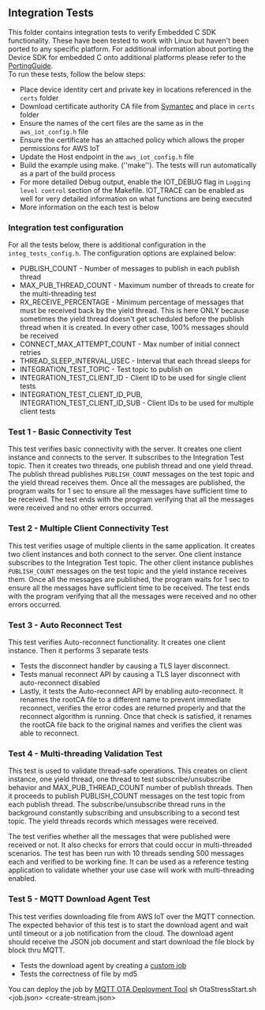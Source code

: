 ## Integration Tests
This folder contains integration tests to verify Embedded C SDK functionality. These have been tested to work with Linux but haven't been ported to any specific platform. For additional information about porting the Device SDK for embedded C onto additional platforms please refer to the [PortingGuide](https://github.com/aws/aws-iot-device-sdk-embedded-c/blob/master/PortingGuide.md/).  
To run these tests, follow the below steps:

 * Place device identity cert and private key in locations referenced in the `certs` folder
 * Download certificate authority CA file from [Symantec](https://www.symantec.com/content/en/us/enterprise/verisign/roots/VeriSign-Class%203-Public-Primary-Certification-Authority-G5.pem) and place in `certs` folder
 * Ensure the names of the cert files are the same as in the `aws_iot_config.h` file
 * Ensure the certificate has an attached policy which allows the proper permissions for AWS IoT
 * Update the Host endpoint in the `aws_iot_config.h` file
 * Build the example using make.  (''make''). The tests will run automatically as a part of the build process
 * For more detailed Debug output, enable the IOT_DEBUG flag in `Logging level control` section of the Makefile. IOT_TRACE can be enabled as well for very detailed information on what functions are being executed
 * More information on the each test is below
 
### Integration test configuration
For all the tests below, there is additional configuration in the `integ_tests_config.h`. The configuration options are explained below:

 * PUBLISH_COUNT - Number of messages to publish in each publish thread
 * MAX_PUB_THREAD_COUNT - Maximum number of threads to create for the multi-threading test
 * RX_RECEIVE_PERCENTAGE - Minimum percentage of messages that must be received back by the yield thread. This is here ONLY because sometimes the yield thread doesn't get scheduled before the publish thread when it is created. In every other case, 100% messages should be received
 * CONNECT_MAX_ATTEMPT_COUNT - Max number of initial connect retries
 * THREAD_SLEEP_INTERVAL_USEC - Interval that each thread sleeps for
 * INTEGRATION_TEST_TOPIC - Test topic to publish on
 * INTEGRATION_TEST_CLIENT_ID - Client ID to be used for single client tests
 * INTEGRATION_TEST_CLIENT_ID_PUB, INTEGRATION_TEST_CLIENT_ID_SUB - Client IDs to be used for multiple client tests
    
### Test 1 - Basic Connectivity Test
This test verifies basic connectivity with the server. It creates one client instance and connects to the server. It subscribes to the Integration Test topic. Then it creates two threads, one publish thread and one yield thread. The publish thread publishes `PUBLISH_COUNT` messages on the test topic and the yield thread receives them. Once all the messages are published, the program waits for 1 sec to ensure all the messages have sufficient time to be received.
The test ends with the program verifying that all the messages were received and no other errors occurred. 

### Test 2 - Multiple Client Connectivity Test
This test verifies usage of multiple clients in the same application. It creates two client instances and both connect to the server. One client instance subscribes to the Integration Test topic. The other client instance publishes `PUBLISH_COUNT` messages on the test topic and the yield instance receives them. Once all the messages are published, the program waits for 1 sec to ensure all the messages have sufficient time to be received.
The test ends with the program verifying that all the messages were received and no other errors occurred.

### Test 3 - Auto Reconnect Test
This test verifies Auto-reconnect functionality. It creates one client instance. Then it performs 3 separate tests

 * Tests the disconnect handler by causing a TLS layer disconnect.
 * Tests manual reconnect API by causing a TLS layer disconnect with auto-reconnect disabled
 * Lastly, it tests the Auto-reconnect API by enabling auto-reconnect. It renames the rootCA file to a different name to prevent immediate reconnect, verifies the error codes are returned properly and that the reconnect algorithm is running. Once that check is satisfied, it renames the rootCA file back to the original names and verifies the client was able to reconnect. 

### Test 4 - Multi-threading Validation Test
This test is used to validate thread-safe operations. This creates on client instance, one yield thread, one thread to test subscribe/unsubscribe behavior and MAX_PUB_THREAD_COUNT number of publish threads. Then it proceeds to publish PUBLISH_COUNT messages on the test topic from each publish thread. The subscribe/unsubscribe thread runs in the background constantly subscribing and unsubscribing to a second test topic. The yield threads records which messages were received.

The test verifies whether all the messages that were published were received or not. It also checks for errors that could occur in multi-threaded scenarios. The test has been run with 10 threads sending 500 messages each and verified to be working fine. It can be used as a reference testing application to validate whether your use case will work with multi-threading enabled.

### Test 5 - MQTT Download Agent Test
This test verifies downloading file from AWS IoT over the MQTT connection. The expected behavior of this test is to start the download agent and wait until timeout or a job notification from the cloud. The download agent should receive the JSON job document and start download the file block by block thru MQTT.

 * Tests the download agent by creating a [custom job](https://github.com/aws-samples/aws-iot-mqtt-download-agent/tree/master/samples/linux/download_agent_sample)
 * Tests the correctness of file by md5

You can deploy the job by [MQTT OTA Deployment Tool](https://github.com/aws-samples/aws-iot-ota-deployment-tool)
sh OtaStressStart.sh <ThingListFile> <JobID> <Rounds> <job.json> <create-stream.json> <StreamID>

